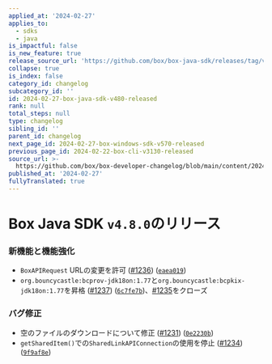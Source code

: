 ```yaml
---
applied_at: '2024-02-27'
applies_to:
  - sdks
  - java
is_impactful: false
is_new_feature: true
release_source_url: 'https://github.com/box/box-java-sdk/releases/tag/v4.8.0'
collapse: true
is_index: false
category_id: changelog
subcategory_id: ''
id: 2024-02-27-box-java-sdk-v480-released
rank: null
total_steps: null
type: changelog
sibling_id: ''
parent_id: changelog
next_page_id: 2024-02-27-box-windows-sdk-v570-released
previous_page_id: 2024-02-22-box-cli-v3130-released
source_url: >-
  https://github.com/box/box-developer-changelog/blob/main/content/2024/02-27-box-java-sdk-v480-released.md
published_at: '2024-02-27'
fullyTranslated: true
---
```

# Box Java SDK `v4.8.0`のリリース

### 新機能と機能強化

* `BoxAPIRequest` URLの変更を許可 ([#1236][1]) ([`eaea019`][2])
* `org.bouncycastle:bcprov-jdk18on:1.77`と`org.bouncycastle:bcpkix-jdk18on:1.77`を昇格 ([#1237][3]) ([`6c7fe7b`][4])、[#1235][5]をクローズ

### バグ修正

* 空のファイルのダウンロードについて修正 ([#1231][6]) ([`0e2230b`][7])
* `getSharedItem()`での`SharedLinkAPIConnection`の使用を停止 ([#1234][8]) ([`9f9af8e`][9])

[1]: https://github.com/box/box-java-sdk/issues/1236

[2]: https://github.com/box/box-java-sdk/commit/eaea0193ab7e72b73746ea85806e62468825bbce

[3]: https://github.com/box/box-java-sdk/issues/1237

[4]: https://github.com/box/box-java-sdk/commit/6c7fe7b74dbfb34e729fcecf8a29a1d3a1ba596f

[5]: https://github.com/box/box-java-sdk/issues/1235

[6]: https://github.com/box/box-java-sdk/issues/1231

[7]: https://github.com/box/box-java-sdk/commit/0e2230b0be36f6bfb35f1d6b9dd4ba58e4d125ec

[8]: https://github.com/box/box-java-sdk/issues/1234

[9]: https://github.com/box/box-java-sdk/commit/9f9af8e22b4a38dc9a31a611ff1b962966bbd6b5
